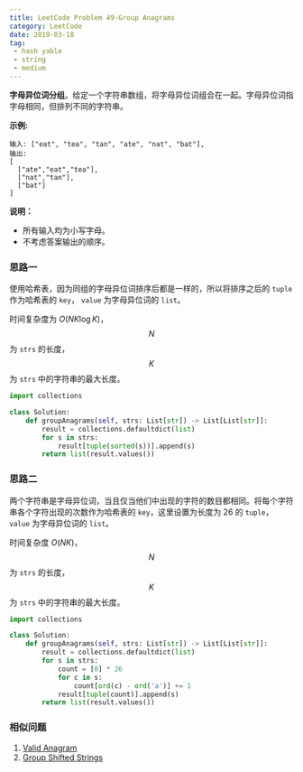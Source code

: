 ```yaml
---
title: LeetCode Problem 49-Group Anagrams
category: LeetCode
date: 2019-03-18
tag:
 - hash yable
 - string
 - medium
---
```


**字母异位词分组**。给定一个字符串数组，将字母异位词组合在一起。字母异位词指字母相同，但排列不同的字符串。

**示例:**

```
输入: ["eat", "tea", "tan", "ate", "nat", "bat"],
输出:
[
  ["ate","eat","tea"],
  ["nat","tan"],
  ["bat"]
]
```

**说明：**

- 所有输入均为小写字母。
- 不考虑答案输出的顺序。

<!-- more -->

### 思路一

使用哈希表，因为同组的字母异位词排序后都是一样的，所以将排序之后的 `tuple` 作为哈希表的 `key`， `value` 为字母异位词的 `list`。

时间复杂度为 $O(N K\log K)​$，$$N​$$ 为 `strs` 的长度，$$K​$$ 为 `strs` 中的字符串的最大长度。

```python
import collections

class Solution:
    def groupAnagrams(self, strs: List[str]) -> List[List[str]]:
        result = collections.defaultdict(list)
        for s in strs:
            result[tuple(sorted(s))].append(s)
        return list(result.values())
```

### 思路二

两个字符串是字母异位词，当且仅当他们中出现的字符的数目都相同。将每个字符串各个字符出现的次数作为哈希表的 `key`，这里设置为长度为 26 的 `tuple`，`value` 为字母异位词的 `list`。

时间复杂度 $O(NK)$，$$N$$ 为 `strs` 的长度，$$K$$ 为 `strs` 中的字符串的最大长度。

```python
import collections

class Solution:
    def groupAnagrams(self, strs: List[str]) -> List[List[str]]:
        result = collections.defaultdict(list)
        for s in strs:
            count = [0] * 26
            for c in s:
                count[ord(c) - ord('a')] += 1
            result[tuple(count)].append(s)
        return list(result.values())
```

### 相似问题

1. [Valid Anagram](https://leetcode.com/problems/valid-anagram/)
2. [Group Shifted Strings](https://leetcode.com/problems/group-shifted-strings/)